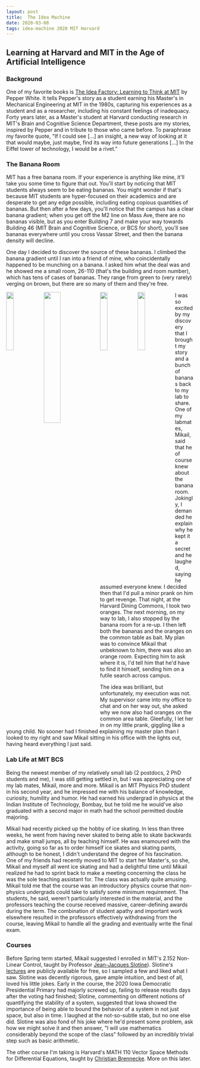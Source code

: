 ```yaml
---
layout: post
title:  The Idea Machine
date: 2020-03-08
tags: idea-machine 2020 MIT Harvard
---
```



## Learning at Harvard and MIT in the Age of Artificial Intelligence

### Background

One of my favorite books is <a href="https://mitpress.mit.edu/books/idea-factory">
The Idea Factory: Learning to Think at MIT</a> by Pepper White. It tells Pepper's story
as a student earning his Master's in Mechanical Engineering at MIT in the 1980s,
capturing his experiences as a student and as a researcher, including his constant feelings of inadequacy.
Forty years later, as a Master's student at Harvard conducting research in MIT's Brain and Cognitive
Science Department, these posts are my stories, inspired by Pepper and in tribute to
those who came before. To paraphrase my favorite quote, "If I could see \[...\] an insight,
a new way of looking at it that would maybe, just maybe, find its way into future generations
\[...\] In the Eiffel tower of technology, I would be a rivet."


### The Banana Room

MIT has a free banana room. If your experience is anything like mine, it'll take
you some time to figure that out. You'll start by noticing that MIT students
always seem to be eating bananas. You might wonder if that's because MIT students
are hyper-focused on their academics and are desperate to get any edge possible,
including eating copious quantities of bananas. But then after a few days,
you'll notice that the campus
has a clear banana gradient; when you get off the M2 line on Mass Ave, there are no
bananas visible, but as you enter Building 7 and make your way towards Building 46
(MIT Brain and Cognitive Science, or BCS for short), you'll see bananas everywhere
until you cross Vassar Street, and then the banana density will decline.

One day I decided to discover the source of these bananas. I climbed the
banana gradient until I ran into a friend of mine, who coincidentally happened
to be munching on a banana.
I asked him what the deal was and he showed me a small room, 26-110 (that's the
building and room number), which has tens of cases of bananas. They range from
green to (very rarely) verging on brown, but there are so many of them and they're
free.

<img class="photo" src="../_private_posts/20200308-idea-machine/26_110.jpg" style="float: left; width: 20%">
<img class="photo" src="../_private_posts/20200308-idea-machine/karl_taylor_compton.jpg" style="float: left; width: 30%">
<img class="photo" src="../_private_posts/20200308-idea-machine/banana_boxes.jpg" style="float: left; width: 20%">
<img class="photo" src="../_private_posts/20200308-idea-machine/bananas.jpg" style="float: left; width: 20%">


I was so excited by my discovery that I brought my story and a bunch of bananas
back to my lab to share. One of my labmates, Mikail, said that he of course
knew about the banana room. Jokingly, I demanded he explain why he kept it a
secret and he laughed, saying he assumed everyone knew. I decided then that I'd
pull a minor prank on him to get revenge. That night, at the Harvard Dining Commons,
I took two oranges. The next morning, on my way to lab, I also stopped by the banana
room for a re-up. I then left both the bananas and the oranges on the common table
as bait. My plan was to convince Mikail that unbeknown to him, there was also an
orange room. Expecting him to ask where it is, I'd tell him that he'd have to find
it himself, sending him on a futile search across campus.

The idea was brilliant, but unfortunately, my execution was not. My supervisor
came into my office to chat and on her way out, she asked why we now also had oranges
on the common area table. Gleefully, I let her in on my little prank, giggling like a young child. No sooner
had I finished explaining my master plan than I looked to my right and saw Mikail
sitting in his office with the lights out, having heard everything I just said.

### Lab Life at MIT BCS

Being the newest member of my relatively small lab (2 postdocs, 2 PhD students and me),
I was still getting settled in, but I was appreciating one of my lab mates, Mikail,
more and more. Mikail is an MIT Physics PhD student in his second year, and he
impressed me with his balance of knowledge, curiosity, humility and humor.
He had earned his undergrad in physics at the Indian Institute of Technology, Bombay,
but he told me he would've also graduated with a second major in math had the school
permitted double majoring.

Mikail had recently picked up the hobby of ice skating. In less than three weeks,
he went from having never skated to being able to skate backwards and make small jumps,
all by teaching himself. He was enamoured with the activity, going so far as to order
himself ice skates and skating pants, although to be honest, I didn't understand
the degree of his fascination. One of my friends had recently moved to MIT to start
her Master's, so she, Mikail and myself all went ice skating and had a delightful time
until Mikail realized he had to sprint back to make a meeting concerning the class he
was the sole teaching assistant for. The class was actually quite amusing. Mikail told
me that the course was an introductory physics course that non-physics undergrads could
take to satisfy some minimum requirement. The students, he said, weren't particularly
interested in the material, and the professors teaching the course received massive,
career-defining awards during the term. The combination of student apathy and
important work elsewhere resulted in the professors effectively withdrawing from the
course, leaving Mikail to handle all the grading and eventually write the final exam.

### Courses
Before Spring term started, Mikail suggested I enrolled in MIT's 2.152 Non-Linear Control, taught by
Professor <a href="http://web.mit.edu/nsl/www/"> Jean-Jacques Slotine</a>). Slotine's
<a href="http://web.mit.edu/nsl/www/videos/lectures.html">lectures</a> are publicly
available for free, so I sampled a few and liked what I saw. Slotine was decently
rigorous, gave ample intuition, and best of all, loved his little jokes. Early in
the course, the 2020 Iowa Democratic Presidential Primary had majorly screwed up,
failing to release results days after the voting had finished; Slotine, commenting on
different notions of quantifying the stability of a system, suggested that Iowa showed
the importance of being able to bound the behavior of a system in not just space, but
also in time. I laughed at the not-so-subtle stab, but no one else did. Slotine was
also fond of his joke where he'd present some problem, ask how we might solve it and then
answer, "I will use mathematics considerably beyond the scope of the class" followed by
an incredibly trivial step such as basic arithmetic.

The other course I'm taking is Harvard's MATH 110 Vector Space Methods for Differential
Equations, taught by <a href="https://www.math.harvard.edu/people/brennecke-christian/">
Christian Brennecke</a>. More on this later.
